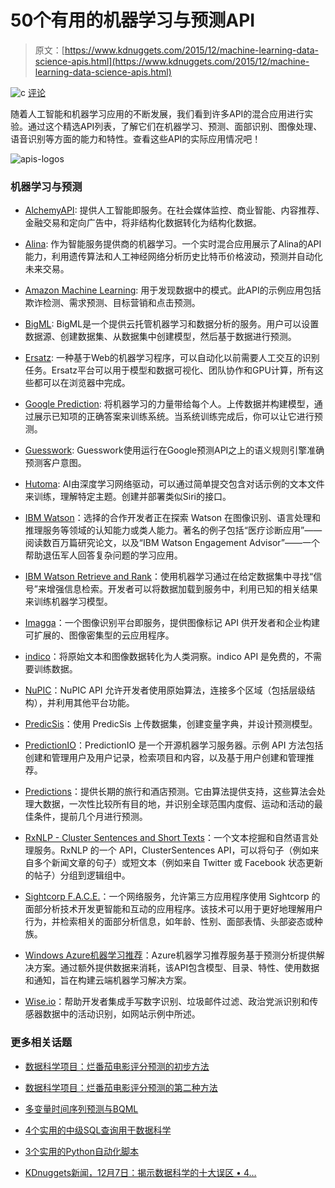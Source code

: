 # 50个有用的机器学习与预测API

> 原文：[https://www.kdnuggets.com/2015/12/machine-learning-data-science-apis.html](https://www.kdnuggets.com/2015/12/machine-learning-data-science-apis.html)

![c](../Images/3d9c022da2d331bb56691a9617b91b90.png) [评论](/2015/12/machine-learning-data-science-apis.html/2#comments)

随着人工智能和机器学习应用的不断发展，我们看到许多API的混合应用进行实验。通过这个精选API列表，了解它们在机器学习、预测、面部识别、图像处理、语音识别等方面的能力和特性。查看这些API的实际应用情况吧！

![apis-logos](../Images/98279052563e6465c72f371834ea60b7.png)

### 机器学习与预测

+   [AlchemyAPI](http://www.programmableweb.com/api/alchemyapi "AlchemyAPI"): 提供人工智能即服务。在社会媒体监控、商业智能、内容推荐、金融交易和定向广告中，将非结构化数据转化为结构化数据。

+   [Alina](http://www.programmableweb.com/api/alina): 作为智能服务提供商的机器学习。一个实时混合应用展示了Alina的API能力，利用遗传算法和人工神经网络分析历史比特币价格波动，预测并自动化未来交易。

+   [Amazon Machine Learning](http://www.programmableweb.com/api/amazon-machine-learning "Amazon Machine Learning"): 用于发现数据中的模式。此API的示例应用包括欺诈检测、需求预测、目标营销和点击预测。

+   [BigML](http://www.programmableweb.com/api/bigml "BigML"): BigML是一个提供云托管机器学习和数据分析的服务。用户可以设置数据源、创建数据集、从数据集中创建模型，然后基于数据进行预测。

+   [Ersatz](http://www.programmableweb.com/api/ersatz "Ersatz"): 一种基于Web的机器学习程序，可以自动化以前需要人工交互的识别任务。Ersatz平台可以用于模型和数据可视化、团队协作和GPU计算，所有这些都可以在浏览器中完成。

+   [Google Prediction](http://www.programmableweb.com/api/google-prediction "Google Prediction"): 将机器学习的力量带给每个人。上传数据并构建模型，通过展示已知项的正确答案来训练系统。当系统训练完成后，你可以让它进行预测。

+   [Guesswork](http://www.programmableweb.com/api/guesswork): Guesswork使用运行在Google预测API之上的语义规则引擎准确预测客户意图。

+   [Hutoma](http://www.programmableweb.com/api/hutoma "Hutoma"): AI由深度学习网络驱动，可以通过简单提交包含对话示例的文本文件来训练，理解特定主题。创建并部署类似Siri的接口。

+   [IBM Watson](http://www.programmableweb.com/api/ibm-watson)：选择的合作开发者正在探索 Watson 在图像识别、语言处理和推理服务等领域的认知能力或类人能力。著名的例子包括“医疗诊断应用”——阅读数百万篇研究论文，以及“IBM Watson Engagement Advisor”——一个帮助退伍军人回答复杂问题的学习应用。

+   [IBM Watson Retrieve and Rank](http://www.programmableweb.com/api/ibm-watson-retrieve-and-rank)：使用机器学习通过在给定数据集中寻找“信号”来增强信息检索。开发者可以将数据加载到服务中，利用已知的相关结果来训练机器学习模型。

+   [Imagga](http://www.programmableweb.com/api/imagga "Imagga")：一个图像识别平台即服务，提供图像标记 API 供开发者和企业构建可扩展的、图像密集型的云应用程序。

+   [indico](http://www.programmableweb.com/api/indico "indico")：将原始文本和图像数据转化为人类洞察。indico API 是免费的，不需要训练数据。

+   [NuPIC](http://www.programmableweb.com/api/nupic "NuPIC")：NuPIC API 允许开发者使用原始算法，连接多个区域（包括层级结构），并利用其他平台功能。

+   [PredicSis](http://www.programmableweb.com/api/predicsis)：使用 PredicSis 上传数据集，创建变量字典，并设计预测模型。

+   [PredictionIO](http://www.programmableweb.com/api/predictionio "PredictionIO")：PredictionIO 是一个开源机器学习服务器。示例 API 方法包括创建和管理用户及用户记录，检索项目和内容，以及基于用户创建和管理推荐。

+   [Predictions](http://www.programmableweb.com/api/qalendra-predictions)：提供长期的旅行和酒店预测。它由算法提供支持，这些算法会处理大数据，一次性比较所有目的地，并识别全球范围内度假、运动和活动的最佳条件，提前几个月进行预测。

+   [RxNLP - Cluster Sentences and Short Texts](http://www.programmableweb.com/api/rxnlp-cluster-sentences-and-short-texts)：一个文本挖掘和自然语言处理服务。RxNLP 的一个 API，ClusterSentences API，可以将句子（例如来自多个新闻文章的句子）或短文本（例如来自 Twitter 或 Facebook 状态更新的帖子）分组到逻辑组中。

+   [Sightcorp F.A.C.E.](http://www.programmableweb.com/api/sightcorp-f..c.e. "Sightcorp F.A.C.E.")：一个网络服务，允许第三方应用程序使用 Sightcorp 的面部分析技术开发更智能和互动的应用程序。该技术可以用于更好地理解用户行为，并检索相关的面部分析信息，如年龄、性别、面部表情、头部姿态或种族。

+   [Windows Azure机器学习推荐](http://www.programmableweb.com/api/windows-azure-machine-learning-recommendations "Windows Azure Machine Learning Recommendations")：Azure机器学习推荐服务基于预测分析提供解决方案。通过额外提供数据来消耗，该API包含模型、目录、特性、使用数据和通知，旨在构建云端机器学习解决方案。

+   [Wise.io](http://www.programmableweb.com/api/wise.io "Wise.io")：帮助开发者集成手写数字识别、垃圾邮件过滤、政治党派识别和传感器数据中的活动识别，如网站示例中所述。

### 更多相关话题

+   [数据科学项目：烂番茄电影评分预测的初步方法](https://www.kdnuggets.com/2023/06/data-science-project-rotten-tomatoes-movie-rating-prediction-first-approach.html)

+   [数据科学项目：烂番茄电影评分预测的第二种方法](https://www.kdnuggets.com/2023/07/data-science-project-rotten-tomatoes-movie-rating-prediction-second-approach.html)

+   [多变量时间序列预测与BQML](https://www.kdnuggets.com/2023/07/multivariate-timeseries-prediction-bqml.html)

+   [4个实用的中级SQL查询用于数据科学](https://www.kdnuggets.com/2022/12/4-useful-intermediate-sql-queries-data-science.html)

+   [3个实用的Python自动化脚本](https://www.kdnuggets.com/2022/11/3-useful-python-automation-scripts.html)

+   [KDnuggets新闻，12月7日：揭示数据科学的十大误区 • 4…](https://www.kdnuggets.com/2022/n47.html)
